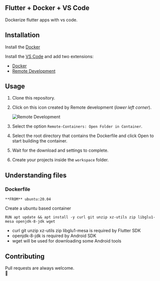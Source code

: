 ## Flutter + Docker + VS Code
Dockerize flutter apps with vs code.

## Installation

Install the [Docker](https://www.docker.com/)

Install the [VS Code](https://code.visualstudio.com/) and add two extensions:

- [Docker](https://marketplace.visualstudio.com/items?itemName=ms-azuretools.vscode-docker)
- [Remote Development](https://marketplace.visualstudio.com/items?itemName=ms-vscode-remote.vscode-remote-extensionpack)

## Usage
1. Clone this repository.

2. Click on this icon created by Remote development (*lower left corner*).

	![Remote Development](https://github.com/Navesvjv/url_images/blob/main/flutter_docker/remote_devlopment.png?raw=true)
3. Select the option ``Remote-Containers: Open Folder in Container``.
4. Select the root directory that contains the Dockerfile and click Open to start building the container.
5. Wait for the download and settings to complete.
6. Create your projects inside the ``workspace`` folder.

## Understanding files
### Dockerfile

	**FROM** ubuntu:20.04

Create a ubuntu based container

	RUN apt update && apt install -y curl git unzip xz-utils zip libglu1-mesa openjdk-8-jdk wget

- curl git unzip xz-utils zip libglu1-mesa is required by Flutter SDK
- openjdk-8-jdk is required by Android SDK
- wget will be used for downloading some Android tools
	

## Contributing
Pull requests are always welcome.  
👊